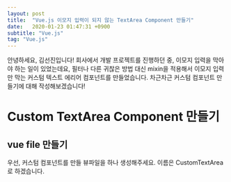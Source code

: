 ```yaml
---
layout: post
title:  "Vue.js 이모지 입력이 되지 않는 TextArea Component 만들기"
date:   2020-01-23 01:47:31 +0900
subtitle: "Vue.js"
tag: "Vue.js"
---
```



안녕하세요, 김선진입니다!
회사에서 개발 프로젝트를 진행하던 중, 이모지 입력을 막아야 하는 일이 있었는데요,
필터나 다른 귀찮은 방법 대신 mixin을 적용해서 이모지 입력만 막는 커스텀 텍스트 에리어 컴포넌트를 만들었습니다.
차근차근 커스텀 컴포넌트 만들기에 대해 작성해보겠습니다!

# Custom TextArea Component 만들기
## vue file 만들기
우선, 커스텀 컴포넌트를 만들 뷰파일을 하나 생성해주세요. 이름은 CustomTextArea 로 하겠습니다.
<template>
    <textarea
        :value="text"
        v-on="Listeners" />
</template>
template에 아주 간단하게 textarea를 하나 만들어주세요.
필요에 따라 class, maxlenght, placeholder 등을 따로 지정해 주심 됩니다.

## mixin 만들기
export default function emojiRemover(text = '') {
    const regex = /[\u{1f300}-\u{1f5ff}\u{1f900}-\u{1f9ff}\u{1f600}-\u{1f64f}\u{1f680}-\u{1f6ff}\u{2600}-\u{26ff}\u{2700}-\u{27bf}\u{1f1e6}-\u{1f1ff}\u{1f191}-\u{1f251}\u{1f004}\u{1f0cf}\u{1f170}-\u{1f171}\u{1f17e}-\u{1f17f}\u{1f18e}\u{3030}\u{2b50}\u{2b55}\u{2934}-\u{2935}\u{2b05}-\u{2b07}\u{2b1b}-\u{2b1c}\u{3297}\u{3299}\u{303d}\u{00a9}\u{00ae}\u{2122}\u{23f3}\u{24c2}\u{23e9}-\u{23ef}\u{25b6}\u{23f8}-\u{23fa}]/gu;
    return text.replace(regex, '');
}
emojiRemover mixin을 js file로 만들어주세요. regex는 한글 자모음을 제외하고 이모지만 해당되게 뽑았습니다.
아주 힘들었어요.

## script 짜기
<script>
import emojiRemover from '../../filters/emojiRemover';

export default {
    name: 'TextArea',
    props: {
        // v-model
        value: {},
    },
    computed: {
        Listeners() {
            const vm = this;
            return {
                ...this.$listeners,
                input(event) {
                    const text = vm.filteringText(event.target.value);
                    vm.$forceUpdate();
                    vm.$emit('input', text);
                },
            };
        },
        text() {
            return this.filteringText(this.value);
        },
    },
    methods: {
        filteringText(value) {
            return emojiRemover(value);
        },
    },
};
</script>
v-model 기능을 제공하기 위해 value를 props로 받아주시고, computed에 Listeners 속성을 만들어주세요.
리스너는 원본 textarea에 v-on 으로 붙여주세요.

input event에서 target.value를 필터링 처리 해서 emit 하여 v-model로 넘겨줍시다.
filteringText 함수에서는 mixin 함수를 호출합니다.

적당히 CSS 작성해주시면 이모지 입력이 되지 않는 텍스트에리어 완성!
응용해서 이모지 말고 다른것들또한 입력되지 않는 상태를 만들어 줄 수 있습니다.
예를 들어 숫자만 입력받고 싶을 때는 필터 텍스트에 해당 구문을 추가해주세요.

   const resultString = String(resultString)
                    .replace(/[^0-9]/g, '');

이상으로 regex를 이용해서 커스텀 (인풋 제한) 텍스트 인풋을 만드는 방법이었습니다~
제한시켜둔 글자는 입력조차 되지 않습니다.

그럼 이만!

